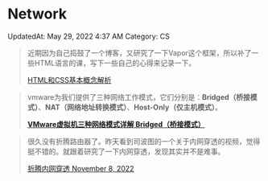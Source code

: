 # Network

UpdatedAt: May 29, 2022 4:37 AM
Category: CS

> 近期因为自己捣鼓了一个博客，又研究了一下Vapor这个框架，所以补了一些HTML语言的课，写下一些自己的心得来记录一下。
> 
> 
> [HTML和CSS基本概念解析](../../300%20Learning%2085ac233e054e457b9ea0166355f87cb8/314%20Network%20bac1d2e34a8d4236a498a05dbef14c10/HTML%E5%92%8CCSS%E5%9F%BA%E6%9C%AC%E6%A6%82%E5%BF%B5%E8%A7%A3%E6%9E%90%20ce0386de98994bb5811cbf4cf8ae0350.md)
> 

> vmware为我们提供了三种网络工作模式，它们分别是：**Bridged（桥接模式）**、**NAT（网络地址转换模式）**、**Host-Only（仅主机模式）**。
> 
> 
> [**VMware虚拟机三种网络模式详解 Bridged（桥接模式）**](../../300%20Learning%2085ac233e054e457b9ea0166355f87cb8/314%20Network%20bac1d2e34a8d4236a498a05dbef14c10/VMware%E8%99%9A%E6%8B%9F%E6%9C%BA%E4%B8%89%E7%A7%8D%E7%BD%91%E7%BB%9C%E6%A8%A1%E5%BC%8F%E8%AF%A6%E8%A7%A3%20Bridged%EF%BC%88%E6%A1%A5%E6%8E%A5%E6%A8%A1%E5%BC%8F%EF%BC%89%209f89e064189a45aba4c33e8ac2f398d4.md)
> 

> 很久没有折腾路由器了。昨天看到司波图的一个关于内网穿透的视频，觉得挺不错的。就跟着研究了一下内网穿透，发现其实并不是难事。
> 
> 
> [折腾内网穿透 November 8, 2022 ](../../200%20Life%20560fa5c9b66248ddb9ef84f7af1f45a1/%E6%8A%98%E8%85%BE%E5%86%85%E7%BD%91%E7%A9%BF%E9%80%8F%20@November%208,%202022%20e4e40bbda51943b9884db5a44c59fc27.md)
>